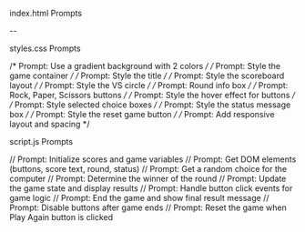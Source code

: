 index.html Prompts
<!-- Prompt: Create the basic structure of an HTML page with a title -->
<!-- Prompt: Add heading and buttons for Rock, Paper, Scissors -->
<!-- Prompt: Add score, round, result message, and play again button -->
<!-- Prompt: Display round number with span -->
<!-- Prompt: Add player and computer choice display sections -->
<!-- Prompt: Add script link to include JavaScript at the end -->

--

styles.css Prompts

/* Prompt: Use a gradient background with 2 colors */
/* Prompt: Style the game container */
/* Prompt: Style the title */
/* Prompt: Style the scoreboard layout */
/* Prompt: Style the VS circle */
/* Prompt: Round info box */
/* Prompt: Rock, Paper, Scissors buttons */
/* Prompt: Style the hover effect for buttons */
/* Prompt: Style selected choice boxes */
/* Prompt: Style the status message box */
/* Prompt: Style the reset game button */
/* Prompt: Add responsive layout and spacing */


 script.js Prompts

// Prompt: Initialize scores and game variables
// Prompt: Get DOM elements (buttons, score text, round, status)
// Prompt: Get a random choice for the computer
// Prompt: Determine the winner of the round
// Prompt: Update the game state and display results
// Prompt: Handle button click events for game logic
// Prompt: End the game and show final result message
// Prompt: Disable buttons after game ends
// Prompt: Reset the game when Play Again button is clicked